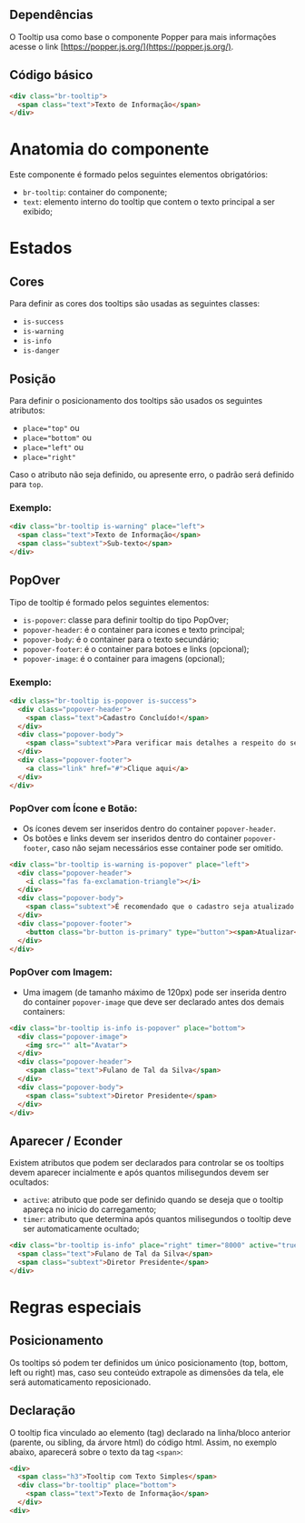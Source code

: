  ## Dependências

O Tooltip usa como base o componente Popper para mais informações acesse o link [https://popper.js.org/](https://popper.js.org/).

## Código básico

```html
<div class="br-tooltip">
  <span class="text">Texto de Informação</span>
</div>
```

# Anatomia do componente

Este componente é formado pelos seguintes elementos obrigatórios:

- `br-tooltip`: container do componente;
- `text`: elemento interno do tooltip que contem o texto principal a ser exibido;


# Estados

## Cores

Para definir as cores dos tooltips são usadas as seguintes classes:

- `is-success`
- `is-warning`
- `is-info`
- `is-danger`

## Posição

Para definir o posicionamento dos tooltips são usados os seguintes atributos:

- `place="top"` ou 
- `place="bottom"` ou
- `place="left"` ou 
- `place="right"`

Caso o atributo não seja definido, ou apresente erro, o padrão será definido para `top`.

### Exemplo:

```html
<div class="br-tooltip is-warning" place="left">
  <span class="text">Texto de Informação</span>
  <span class="subtext">Sub-texto</span>
</div>
```

## PopOver 

Tipo de tooltip é formado pelos seguintes elementos:

- `is-popover`: classe para definir tooltip do tipo PopOver;
- `popover-header`: é o container para icones e texto principal;
- `popover-body`:  é o container para o texto secundário;
- `popover-footer`: é o container para botoes e links (opcional);
- `popover-image`: é o container para imagens (opcional);

### Exemplo:

```html
<div class="br-tooltip is-popover is-success">
  <div class="popover-header">
    <span class="text">Cadastro Concluído!</span>
  </div>
  <div class="popover-body">
    <span class="subtext">Para verificar mais detalhes a respeito do seu acesso, clique no link abaixo.</span>
  </div>
  <div class="popover-footer">
    <a class="link" href="#">Clique aqui</a>
  </div>
</div>
```

### PopOver com Ícone e Botão:

- Os ícones devem ser inseridos dentro do container `popover-header`. 
- Os botões e links devem ser inseridos dentro do container `popover-footer`, caso não sejam necessários esse container pode ser omitido. 

```html
<div class="br-tooltip is-warning is-popover" place="left">
  <div class="popover-header">
    <i class="fas fa-exclamation-triangle"></i>
  </div>
  <div class="popover-body">
    <span class="subtext">É recomendado que o cadastro seja atualizado antes de prosseguir.</span>
  </div>
  <div class="popover-footer">
    <button class="br-button is-primary" type="button"><span>Atualizar</span></button>
  </div>
</div>
```


### PopOver com Imagem:

- Uma imagem (de tamanho máximo de 120px) pode ser inserida dentro do container `popover-image` que deve ser declarado antes dos demais containers:

```html
<div class="br-tooltip is-info is-popover" place="bottom">
  <div class="popover-image">
    <img src="" alt="Avatar">
  </div>
  <div class="popover-header">
    <span class="text">Fulano de Tal da Silva</span>
  </div>
  <div class="popover-body">
    <span class="subtext">Diretor Presidente</span>
  </div>
</div>

```

## Aparecer / Econder  

Existem atributos que podem ser declarados para controlar se os tooltips devem aparecer incialmente e após quantos milisegundos devem ser ocultados:

- `active`: atributo que pode ser definido quando se deseja que o tooltip apareça no inicio do carregamento;
- `timer`: atributo que determina após quantos milisegundos o tooltip deve ser automaticamente ocultado;

```html
<div class="br-tooltip is-info" place="right" timer="8000" active="true">
  <span class="text">Fulano de Tal da Silva</span>
  <span class="subtext">Diretor Presidente</span>
</div>

```

# Regras especiais

## Posicionamento
Os tooltips só podem ter definidos um único posicionamento (top, bottom, left ou right) mas, caso seu conteúdo extrapole as dimensões da tela, ele será automaticamento reposicionado.

## Declaração
O tooltip fica vinculado ao elemento (tag) declarado na linha/bloco anterior (parente, ou sibling, da árvore html) do código html. Assim, no exemplo abaixo, aparecerá sobre o texto da tag `<span>`:

```html
<div>
  <span class="h3">Tooltip com Texto Simples</span>
  <div class="br-tooltip" place="bottom">
    <span class="text">Texto de Informação</span>
  </div>
<div>
``` 
